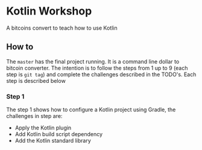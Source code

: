 # Kotlin Workshop

A bitcoins convert to teach how to use Kotlin

## How to

The `master` has the final project running. It is a command line dollar to bitcoin converter. The intention is to follow the steps from 1 up to 9 (each step is `git tag`) and complete the challenges described in the TODO's. Each step is described below

### Step 1

The step 1 shows how to configure a Kotlin project using Gradle, the challenges in step are:

- Apply the Kotlin plugin
- Add Kotlin build script dependency
- Add the Kotlin standard library
